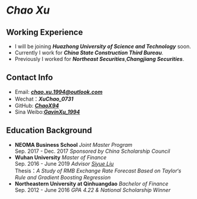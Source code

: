 #  _**Chao Xu**_ 
## Working Experience
- I will be joining _**Huazhong University of Science and Technology**_ soon.
- Currently I work for _**China State Construction Third Bureau**_.
- Previously I worked for _**Northeast Securities**_,_**Changjiang Securities**_.

## Contact Info
- Email: _**chao.xu.1994@outlook.com**_
- Wechat：_**XuChao_0731**_
- GitHub: [_**ChaoX94**_](https://chaox94.github.io/HOMEPAGE/)
- Sina Weibo:[_**GavinXu_1994**_](https://weibo.com/chaox94)

## Education Background
- **NEOMA Business School** _Joint Master Program_  
  Sep. 2017 - Dec. 2017 _Sponsored by China Scholarship Council_
- **Wuhan University** _Master of Finance_  
  Sep. 2016 - June 2019 _Advisor [Siyue Liu](http://ems.whu.edu.cn/info/2270/21178.htm)_  
  Thesis：_A Study of RMB Exchange Rate Forecast Based on Taylor‘s Rule and Gradient Boosting Regression_
- **Northeastern University at Qinhuangdao** _Bachelor of Finance_  
  Sep. 2012 - June 2016 _GPA 4.22 & National Scholarship Winner_

